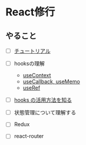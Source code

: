 # React修行

## やること
- [ ] [チュートリアル](https://ja.reactjs.org/tutorial/tutorial.html)
- [ ] hooksの理解
  - [useContext](https://ja.reactjs.org/docs/hooks-reference.html#usecontext)
  - [useCallback, useMemo](https://qiita.com/seya/items/8291f53576097fc1c52a)
  - [useRef](https://qiita.com/seya/items/6bbfa3f9d489809ccb2c)
- [ ] [hooks の活用方法を知る](https://qiita.com/seya/items/f6d311b32cf711a02020)
- [ ] 状態管理について理解する
- [ ] Redux
- [ ] react-router



